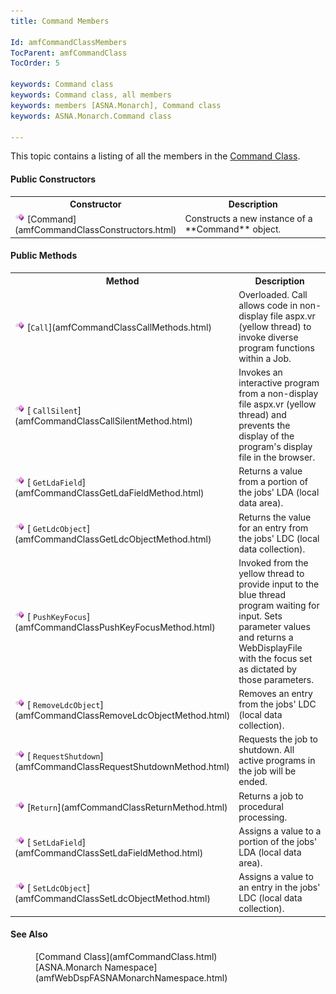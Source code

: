 ```yaml
---
title: Command Members

Id: amfCommandClassMembers
TocParent: amfCommandClass
TocOrder: 5

keywords: Command class
keywords: Command class, all members
keywords: members [ASNA.Monarch], Command class
keywords: ASNA.Monarch.Command class

---
```


This topic contains a listing of all the members in the [Command Class](amfCommandClass.html). 

#### Public Constructors
<table class="mytable" cellspacing="0" cellpadding="4" width="90%">
          <colgroup>
            <col width="30%" />
            <col width="70%" />
          </colgroup>
          <tr>
            <th>Constructor</th>
            <th>Description</th>
          </tr>          <tr>
            <td>  <img class="hcp4" alt="constructor" src="Images/Methods.bmp" style="WIDTH:16px; HEIGHT:16px" width="16" height="16" border="0" />
              [Command](amfCommandClassConstructors.html)
            </td>
            <td>Constructs a new instance
            of a 
 **Command**  object.</td>
          </tr>
</table>

#### Public Methods
<table class="mytable" cellspacing="0" cellpadding="4" width="90%">
          <colgroup>
            <col width="30%" />
            <col width="70%" />
          </colgroup>
          <tr>
            <th>Method</th>
            <th>Description</th>
          </tr><tr>
            <td style="height: 57px">  <img class="hcp4" alt="public method" src="Images/Methods.bmp" style="WIDTH:16px; HEIGHT:16px" width="16" height="16" border="0" />
              [<code>Call</code>](amfCommandClassCallMethods.html)
            </td>
            <td style="height: 57px">Overloaded. Call allows
            code in non-display file aspx.vr (yellow thread)
            to invoke diverse program functions within a Job.</td>
          </tr>
          <tr>
            <td>  <img class="hcp4" alt="public method" src="Images/Methods.bmp" style="WIDTH:16px; HEIGHT:16px" width="16" height="16" border="0" />
              [
              <code>CallSilent</code>](amfCommandClassCallSilentMethod.html)
            </td>
            <td>Invokes an interactive
            program from a non-display file aspx.vr (yellow thread)
            and prevents the display of the program's display
            file in the browser.</td>
          </tr>
          <tr>
            <td>  <img class="hcp4" alt="public method" src="Images/Methods.bmp" style="WIDTH:16px; HEIGHT:16px" width="16" height="16" border="0" />
              [
              <code>GetLdaField</code>](amfCommandClassGetLdaFieldMethod.html)
            </td>
            <td>Returns a value from
            a portion of the jobs' LDA (local data
            area).  </td>
          </tr>
          <tr>
            <td>  <img class="hcp4" alt="public method" src="Images/Methods.bmp" style="WIDTH:16px; HEIGHT:16px" width="16" height="16" border="0" />
              [
              <code>GetLdcObject</code>](amfCommandClassGetLdcObjectMethod.html)
            </td>
            <td>Returns the
            value for an entry from the jobs' LDC
            (local data collection).</td>
          </tr>
          <tr>
            <td>  <img class="hcp4" alt="public method" src="Images/Methods.bmp" style="WIDTH:16px; HEIGHT:16px" width="16" height="16" border="0" />
              [
              <code>PushKeyFocus</code>](amfCommandClassPushKeyFocusMethod.html)
            </td>
            <td>Invoked from the yellow
            thread to provide input to the blue thread program
            waiting for input.  Sets parameter values and
            returns a WebDisplayFile with the focus set as dictated
            by those parameters.</td>
          </tr>
          <tr>
            <td>  <img class="hcp4" alt="public method" src="Images/Methods.bmp" style="WIDTH:16px; HEIGHT:16px" width="16" height="16" border="0" />
              [
              <code>RemoveLdcObject</code>](amfCommandClassRemoveLdcObjectMethod.html)
            </td>
            <td>Removes an entry
            from the jobs' LDC (local data collection).</td>
          </tr>
          <tr>
            <td>  <img class="hcp4" alt="public method" src="Images/Methods.bmp" style="WIDTH:16px; HEIGHT:16px" width="16" height="16" border="0" />
              [
              <code>RequestShutdown</code>](amfCommandClassRequestShutdownMethod.html)
            </td>
            <td>Requests the job to
            shutdown.  All active programs in the job will be
            ended.</td>
          </tr>
          <tr>
            <td>  <img class="hcp4" alt="public method" src="Images/Methods.bmp" style="WIDTH:16px; HEIGHT:16px" width="16" height="16" border="0" />
              [<code>Return</code>](amfCommandClassReturnMethod.html)
            </td>
            <td>Returns a job to procedural
            processing.</td>
          </tr>
          <tr>
            <td>  <img class="hcp4" alt="public method" src="Images/Methods.bmp" style="WIDTH:16px; HEIGHT:16px" width="16" height="16" border="0" />
              [
              <code>SetLdaField</code>](amfCommandClassSetLdaFieldMethod.html)
            </td>
            <td>Assigns a
            value to a portion of the jobs' LDA (local
            data area).  </td>
          </tr>
          <tr>
            <td>  <img class="hcp4" alt="public method" src="Images/Methods.bmp" style="WIDTH:16px; HEIGHT:16px" width="16" height="16" border="0" />
              [
              <code>SetLdcObject</code>](amfCommandClassSetLdcObjectMethod.html)
            </td>
            <td>Assigns a
            value to an entry in the jobs' LDC
            (local data collection).</td>
          </tr>
</table>

<!--mine -->

#### See Also
<dl>
        <dd>[Command Class](amfCommandClass.html)</dd>
        <dd>[ASNA.Monarch Namespace](amfWebDspFASNAMonarchNamespace.html)</dd>
</dl>

